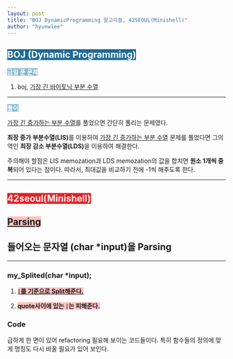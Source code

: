 ```yaml
---
layout: post
title: "BOJ DynamicProgramming 알고리즘, 42SEOUL(Minishell)"
author: "hyunwlee"
---
```


## <span style="background-color:#1D6A96; color:white">BOJ (Dynamic Programming)</span>

<span style="background-color:#85B8CB; color:white"><strong>금일 푼 문제</strong></span>

1. boj, [가장 긴 바이토닉 부분 수열](https://www.acmicpc.net/problem/11054)

---

<span style="background-color:#85B8CB; color:white"><strong>풀이</strong></span>

[가장 긴 증가하는 부분 수열](https://hyunwlee-dev.github.io/TIL/2021-12-07/til)를 풀었으면 간단히 풀리는 문제였다.

<strong>최장 증가 부분수열(LIS)</strong>를 이용하여 <u>가장 긴 증가하는 부분 수열</u> 문제를 풀었다면 그의 역인 <strong>최장 감소 부분수열(LDS)</strong>을 이용하여 해결한다.  

주의해야 할점은 LIS memozation과 LDS memozation의 값을 합치면 <strong>원소 1개씩 중복</strong>되어 있다는 점이다. 따라서, 최대값을 비교하기 전에 -1씩 해주도록 한다.

<script src="https://gist.github.com/hyunwlee-dev/1b6c0f5f43e1a4a94340a6ca85bdb706.js"></script>

---

## <span style="background-color:#E81E25; color:white">42seoul(Minishell)</span>

## <span style="background-color:#FFC2C3"><strong><u>Parsing</u></strong></span>

## 들어오는 문자열 (char *input)을 Parsing

---

### my_Splited(char *input);

1. <span style="background-color:#FFC2C3"><strong><u>`|`를 기준으로 Split해준다.</u></strong></span>

2. <span style="background-color:#FFC2C3"><strong>quote사이에 있는 `|`는 피해준다.</strong></span>

### Code

<script src="https://gist.github.com/hyunwlee-dev/dad9e5cb89f588598bd351e2c6a57b21.js"></script>

급하게 한 면이 있어 refactoring 필요해 보이는 코드들이다. 특히 함수들의 정의에 맞게 명칭도 다시 바꿀 필요가 있어 보인다.
